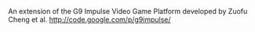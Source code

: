 An extension of the G9 Impulse Video Game Platform developed by Zuofu Cheng et al. http://code.google.com/p/g9impulse/